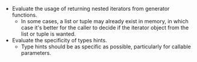 * Evaluate the usage of returning nested iterators from generator functions.
    * In some cases, a list or tuple may already exist in memory, in which case it's better for the caller to decide if the iterator object from the list or tuple is wanted.
* Evaluate the specificity of types hints.
    * Type hints should be as specific as possible, particularly for callable parameters.